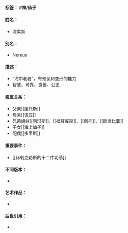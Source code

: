 #### 标签： #神/仙子
#### 姓名：
- 涅柔斯
#### 别名：
- Nereus
#### 描述：
- “海中老者”，有预见和变形的能力
- 智慧、可靠、良善、公正
#### 亲属关系：
- 父亲[[蓬托斯]]
- 母亲[[该亚]]
- 兄弟姐妹[[陶玛斯]]、[[福耳库斯]]、[[刻托]]、[[欧律比亚]]
- 子女[[海上仙子]]
- 配偶[[多里斯]]
#### 重要事件：
- [[赫剌克勒斯的十二件功绩]]
#### 不同版本：
- 
#### 艺术作品：
- 
#### 后世引用：
- 